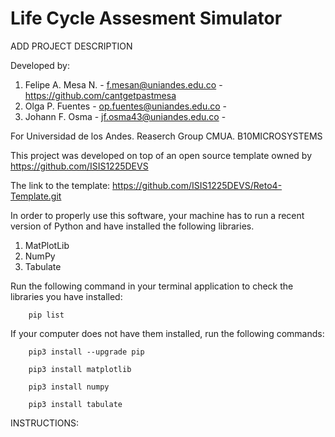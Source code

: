 # Life Cycle Assesment Simulator

ADD PROJECT DESCRIPTION

Developed by: 
1. Felipe A. Mesa N. - f.mesan@uniandes.edu.co - https://github.com/cantgetpastmesa  
2. Olga P. Fuentes - op.fuentes@uniandes.edu.co - 
3. Johann F. Osma - jf.osma43@uniandes.edu.co - 

For Universidad de los Andes. Reaserch Group CMUA. B10MICROSYSTEMS

This project was developed on top of an open source template owned by https://github.com/ISIS1225DEVS 

The link to the template: https://github.com/ISIS1225DEVS/Reto4-Template.git

In order to properly use this software, your machine has to run a recent version of Python and have installed the following libraries.
1. MatPlotLib
2. NumPy
3. Tabulate

Run the following command in your terminal application to check the libraries you have installed:

        pip list

If your computer does not have them installed, run the following commands:

        pip3 install --upgrade pip

        pip3 install matplotlib

        pip3 install numpy

        pip3 install tabulate

INSTRUCTIONS: